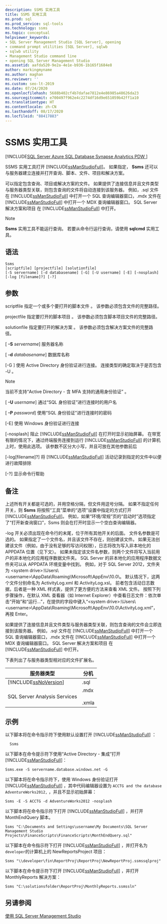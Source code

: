 ```yaml
---
description: SSMS 实用工具
title: SSMS 实用工具
ms.prod: sql
ms.prod_service: sql-tools
ms.technology: ssms
ms.topic: conceptual
helpviewer_keywords:
- SQL Server Management Studio [SQL Server], opening
- command prompt utilities [SQL Server], sqlwb
- sqlwb utility
- Management Studio command line
- opening SQL Server Management Studio
ms.assetid: aafda520-9e2a-4e1e-b936-1b165f1684e8
author: markingmyname
ms.author: maghan
ms.reviewer: ''
ms.custom: seo-lt-2019
ms.date: 07/24/2020
ms.openlocfilehash: 5688b402cf4b7dafae7812e4e86985a48626da23
ms.sourcegitcommit: e700497f962e4c2274df16d9e651059b42ff1a10
ms.translationtype: HT
ms.contentlocale: zh-CN
ms.lasthandoff: 08/17/2020
ms.locfileid: "88417883"
---
```

# <a name="ssms-utility"></a>SSMS 实用工具

[!INCLUDE[SQL Server Azure SQL Database Synapse Analytics PDW ](../includes/applies-to-version/sql-asdb-asdbmi-asa-pdw.md)]

SSMS 实用工具打开 [!INCLUDE[ssManStudioFull](../includes/ssmanstudiofull-md.md)]。 如果指定， **Ssms** 还可以与服务器建立连接并打开查询、脚本、文件、项目和解决方案。

可以指定包含查询、项目或解决方案的文件。 如果提供了连接信息并且文件类型与服务器类型关联，则包含查询的文件将自动连接到该服务器。 例如，.sql 文件在 [!INCLUDE[ssManStudioFull](../includes/ssmanstudiofull-md.md)] 中打开一个 SQL 查询编辑器窗口，.mdx 文件在 [!INCLUDE[ssManStudioFull](../includes/ssmanstudiofull-md.md)] 中打开一个 MDX 查询编辑器窗口。 SQL Server 解决方案和项目  在 [!INCLUDE[ssManStudioFull](../includes/ssmanstudiofull-md.md)] 中打开。 

> [!NOTE]
> **Ssms** 实用工具不能运行查询。 若要从命令行运行查询，请使用 **sqlcmd** 实用工具。 

## <a name="syntax"></a>语法

```syntaxsql
Ssms
[scriptfile] [projectfile] [solutionfile] 
[-S servername] [-d databasename] [-G] [-U username] [-E] [-nosplash] [-log [filename]?] [-?] 
```

## <a name="arguments"></a>参数

scriptfile 指定一个或多个要打开的脚本文件  。 该参数必须包含文件的完整路径。 

projectfile 指定要打开的脚本项目  。 该参数必须包含脚本项目文件的完整路径。 

solutionfile 指定要打开的解决方案  。 该参数必须包含解决方案文件的完整路径。 

[ **-S** _servername_] 服务器名称

[ **-d** _databasename_] 数据库名称

[-G  ] 使用 Active Directory 身份验证进行连接。 连接类型的确定取决于是否包含 -U  。

> [!Note]
> 当前不支持“Active Directory - 含 MFA 支持的通用身份验证”  。

[ **-U** _username_] 通过“SQL 身份验证”进行连接时的用户名

[ **-P** _password_] 使用“SQL 身份验证”进行连接时的密码

[-E] 使用 Windows 身份验证进行连接

[-nosplash] 阻止 [!INCLUDE[ssManStudioFull](../includes/ssmanstudiofull-md.md)] 在打开时显示初始屏幕。 在带宽有限的情况下，通过终端服务连接到运行 [!INCLUDE[ssManStudioFull](../includes/ssmanstudiofull-md.md)] 的计算机上时，使用此选项。 该参数不区分大小写，并且可放在其他参数前后

[-log[filename]?] 将 [!INCLUDE[ssManStudioFull](../includes/ssmanstudiofull-md.md)] 活动记录到指定的文件中以便进行故障排除

[-?] 显示命令行帮助

## <a name="remarks"></a>备注

上述所有开关都是可选的，并用空格分隔，但文件用逗号分隔。 如果不指定任何开关，则 **Ssms** 将按照“工具”菜单的“选项”设置中指定的方式打开 [!INCLUDE[ssManStudioFull](../includes/ssmanstudiofull-md.md)]。 例如，如果“环境/常规”页的“启动时”选项指定了“打开新查询窗口”，Ssms 则会在打开时显示一个空白查询编辑器。

-log 开关必须出现在命令行的末尾，位于所有其他开关的后面。 文件名参数是可选的。 如果指定了一个文件名，并且该文件不存在，则创建该文件。 如果无法创建该文件（例如，由于没有足够的写访问权限），日志将改为写入非本地化的 APPDATA 位置（见下文）。 如果未指定该文件名参数，则两个文件将写入当前用户的非本地化的应用程序数据文件夹。 SQL Server 的非本地化的应用程序数据文件夹可以从 APPDATA 环境变量中找到。 例如，对于 SQL Server 2012，文件夹为 \<system drive>:\Users\\<username\>\AppData\Roaming\Microsoft\AppEnv\10.0\\。 默认情况下，这两个文件分别命名为 ActivityLog.xml 和 ActivityLog.xsl。 前者包含活动日志数据，后者是一种 XML 样式表，提供了更方便的方法来查看 XML 文件。 按照下列步骤操作，在默认 XML 查看器（如 Internet Explorer）中查看日志文件：依次单击“开始”和“运行...”，在提供的字段中键入“\<system drive>:\Users\\<username\>\AppData\Roaming\Microsoft\AppEnv\10.0\ActivityLog.xml”，再按 Enter。

如果提供了连接信息并且文件类型与服务器类型关联，则包含查询的文件会立即连接到该服务器。 例如，.sql 文件在 [!INCLUDE[ssManStudioFull](../includes/ssmanstudiofull-md.md)] 中打开一个 SQL 查询编辑器窗口，.mdx 文件在 [!INCLUDE[ssManStudioFull](../includes/ssmanstudiofull-md.md)] 中打开一个 MDX 查询编辑器窗口。 SQL Server 解决方案和项目 在 [!INCLUDE[ssManStudioFull](../includes/ssmanstudiofull-md.md)] 中打开。

下表列出了与服务器类型相对应的文件扩展名。

| 服务器类型 | 分机 |
|-------------|-----------|
|[!INCLUDE[ssNoVersion](../includes/ssnoversion-md.md)]|.sql|
|SQL Server Analysis Services|.mdx<br /><br /> .xmla|

## <a name="examples"></a>示例

以下脚本将在命令指示符下使用默认设置打开 [!INCLUDE[ssManStudioFull](../includes/ssmanstudiofull-md.md)] ：

```
  Ssms
```

以下脚本在命令提示符下使用“Active Directory - 集成”打开 [!INCLUDE[ssManStudioFull](../includes/ssmanstudiofull-md.md)]：

```
Ssms.exe -S servername.database.windows.net -G
```

以下脚本将在命令指示符下，使用 Windows 身份验证打开 [!INCLUDE[ssManStudioFull](../includes/ssmanstudiofull-md.md)] ，其中代码编辑器设置为 `ACCTG and the database AdventureWorks2012,` ，并且不显示初始屏幕：

```
Ssms -E -S ACCTG -d AdventureWorks2012 -nosplash
```

以下脚本将在命令指示符下打开 [!INCLUDE[ssManStudioFull](../includes/ssmanstudiofull-md.md)] ，并打开 MonthEndQuery 脚本。

```
Ssms "C:\Documents and Settings\username\My Documents\SQL Server Management Studio Projects\FinanceScripts\FinanceScripts\MonthEndQuery.sql"
```

以下脚本在命令指示符下打开 [!INCLUDE[ssManStudioFull](../includes/ssmanstudiofull-md.md)] ，并打开名为 `developer`的计算机上的 NewReportsProject 项目：

```
Ssms "\\developer\fin\ReportProj\ReportProj\NewReportProj.ssmssqlproj"
```

以下脚本在命令提示符下打开 [!INCLUDE[ssManStudioFull](../includes/ssmanstudiofull-md.md)] ，并打开 MonthlyReports 解决方案： 

```
Ssms "C:\solutionsfolder\ReportProj\MonthlyReports.ssmssln"
```

## <a name="see-also"></a>另请参阅

[使用 SQL Server Management Studio](https://msdn.microsoft.com/library/f289e978-14ca-46ef-9e61-e1fe5fd593be)
